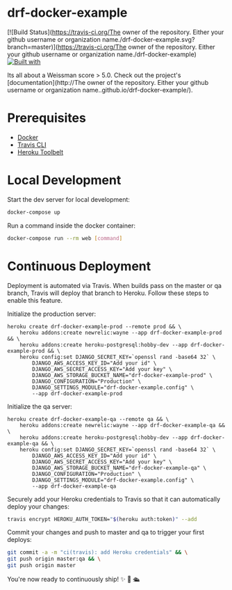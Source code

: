 # drf-docker-example

[![Build Status](https://travis-ci.org/The owner of the repository. Either your github username or organization name./drf-docker-example.svg?branch=master)](https://travis-ci.org/The owner of the repository. Either your github username or organization name./drf-docker-example)
[![Built with](https://img.shields.io/badge/Built_with-Cookiecutter_Django_Rest-F7B633.svg)](https://github.com/agconti/cookiecutter-django-rest)

Its all about a Weissman score > 5.0. Check out the project's [documentation](http://The owner of the repository. Either your github username or organization name..github.io/drf-docker-example/).

# Prerequisites

- [Docker](https://docs.docker.com/docker-for-mac/install/)  
- [Travis CLI](http://blog.travis-ci.com/2013-01-14-new-client/)
- [Heroku Toolbelt](https://toolbelt.heroku.com/)

# Local Development

Start the dev server for local development:
```bash
docker-compose up
```

Run a command inside the docker container:

```bash
docker-compose run --rm web [command]
```

# Continuous Deployment

Deployment is automated via Travis. When builds pass on the master or qa branch, Travis will deploy that branch to Heroku. Follow these steps to enable this feature.

Initialize the production server:

```
heroku create drf-docker-example-prod --remote prod && \
    heroku addons:create newrelic:wayne --app drf-docker-example-prod && \
    heroku addons:create heroku-postgresql:hobby-dev --app drf-docker-example-prod && \
    heroku config:set DJANGO_SECRET_KEY=`openssl rand -base64 32` \
        DJANGO_AWS_ACCESS_KEY_ID="Add your id" \
        DJANGO_AWS_SECRET_ACCESS_KEY="Add your key" \
        DJANGO_AWS_STORAGE_BUCKET_NAME="drf-docker-example-prod" \
        DJANGO_CONFIGURATION="Production" \
        DJANGO_SETTINGS_MODULE="drf-docker-example.config" \
        --app drf-docker-example-prod
```

Initialize the qa server:

```
heroku create drf-docker-example-qa --remote qa && \
    heroku addons:create newrelic:wayne --app drf-docker-example-qa && \
    heroku addons:create heroku-postgresql:hobby-dev --app drf-docker-example-qa && \
    heroku config:set DJANGO_SECRET_KEY=`openssl rand -base64 32` \
        DJANGO_AWS_ACCESS_KEY_ID="Add your id" \
        DJANGO_AWS_SECRET_ACCESS_KEY="Add your key" \
        DJANGO_AWS_STORAGE_BUCKET_NAME="drf-docker-example-qa" \
        DJANGO_CONFIGURATION="Production" \
        DJANGO_SETTINGS_MODULE="drf-docker-example.config" \
        --app drf-docker-example-qa
```

Securely add your Heroku credentials to Travis so that it can automatically deploy your changes:

```bash
travis encrypt HEROKU_AUTH_TOKEN="$(heroku auth:token)" --add
```

Commit your changes and push to master and qa to trigger your first deploys:

```bash
git commit -a -m "ci(travis): add Heroku credentials" && \
git push origin master:qa && \
git push origin master
```

You're now ready to continuously ship! ✨ 💅 🛳
